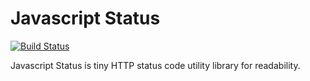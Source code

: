 # Javascript Status

[![Build Status](https://travis-ci.org/vaibhavmule/javscript-status.svg)](https://travis-ci.org/vaibhavmule/javscript-status)

Javascript Status is tiny HTTP status code utility library for readability.
